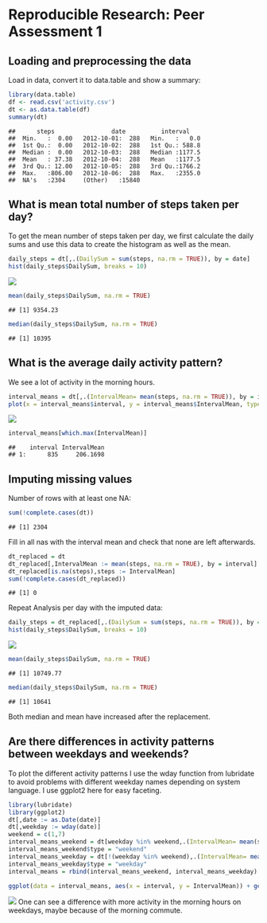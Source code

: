 # Reproducible Research: Peer Assessment 1




## Loading and preprocessing the data
Load in data, convert it to data.table and show a summary:

```r
library(data.table)
df <- read.csv('activity.csv')
dt <- as.data.table(df)
summary(dt)
```

```
##      steps                date          interval     
##  Min.   :  0.00   2012-10-01:  288   Min.   :   0.0  
##  1st Qu.:  0.00   2012-10-02:  288   1st Qu.: 588.8  
##  Median :  0.00   2012-10-03:  288   Median :1177.5  
##  Mean   : 37.38   2012-10-04:  288   Mean   :1177.5  
##  3rd Qu.: 12.00   2012-10-05:  288   3rd Qu.:1766.2  
##  Max.   :806.00   2012-10-06:  288   Max.   :2355.0  
##  NA's   :2304     (Other)   :15840
```

## What is mean total number of steps taken per day?
To get the mean number of steps taken per day, we first calculate the daily sums and use this data to create the histogram as well as the mean.

```r
daily_steps = dt[,.(DailySum = sum(steps, na.rm = TRUE)), by = date]
hist(daily_steps$DailySum, breaks = 10)
```

![](figuresdaily_steps-1.png)<!-- -->

```r
mean(daily_steps$DailySum, na.rm = TRUE)
```

```
## [1] 9354.23
```

```r
median(daily_steps$DailySum, na.rm = TRUE)
```

```
## [1] 10395
```


## What is the average daily activity pattern?
We see a lot of activity in the morning hours.

```r
interval_means = dt[,.(IntervalMean= mean(steps, na.rm = TRUE)), by = interval]
plot(x = interval_means$interval, y = interval_means$IntervalMean, type = 'l')
```

![](figuresactivity_pattern-1.png)<!-- -->

```r
interval_means[which.max(IntervalMean)]
```

```
##    interval IntervalMean
## 1:      835     206.1698
```


## Imputing missing values
Number of rows with at least one NA:

```r
sum(!complete.cases(dt))
```

```
## [1] 2304
```
Fill in all nas with the interval mean and check that none are left afterwards.

```r
dt_replaced = dt
dt_replaced[,IntervalMean := mean(steps, na.rm = TRUE), by = interval]
dt_replaced[is.na(steps),steps := IntervalMean]
sum(!complete.cases(dt_replaced))
```

```
## [1] 0
```
Repeat Analysis per day with the imputed data:

```r
daily_steps = dt_replaced[,.(DailySum = sum(steps, na.rm = TRUE)), by = date]
hist(daily_steps$DailySum, breaks = 10)
```

![](figuresmissing_values_analysis-1.png)<!-- -->

```r
mean(daily_steps$DailySum, na.rm = TRUE)
```

```
## [1] 10749.77
```

```r
median(daily_steps$DailySum, na.rm = TRUE)
```

```
## [1] 10641
```
Both median and mean have increased after the replacement.

## Are there differences in activity patterns between weekdays and weekends?
To plot the different activity patterns I use the wday function from lubridate to avoid problems with different weekday names depending on system language. I use ggplot2 here for easy faceting.

```r
library(lubridate)
library(ggplot2)
dt[,date := as.Date(date)]
dt[,weekday := wday(date)]
weekend = c(1,7)
interval_means_weekend = dt[weekday %in% weekend,.(IntervalMean= mean(steps, na.rm = TRUE)), by = interval]
interval_means_weekend$type = "weekend"
interval_means_weekday = dt[!(weekday %in% weekend),.(IntervalMean= mean(steps, na.rm = TRUE)), by = interval]
interval_means_weekday$type = "weekday"
interval_means = rbind(interval_means_weekend, interval_means_weekday)

ggplot(data = interval_means, aes(x = interval, y = IntervalMean)) + geom_line() + facet_grid(type ~.)
```

![](figuresweekday_analysis-1.png)<!-- -->
One can see a difference with more activity in the morning hours on weekdays, maybe because of the morning commute.
